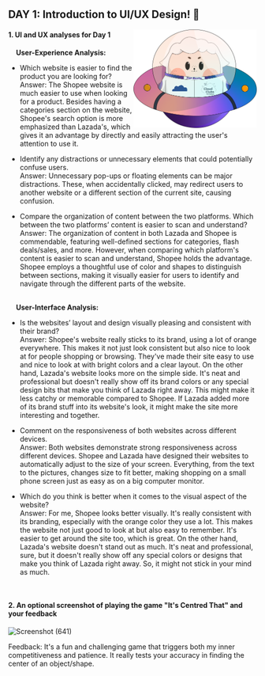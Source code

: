 ## DAY 1: Introduction to UI/UX Design! 💖

<img align="right" width="250px" src="../../assets/alf/alf-ufo.png">

#### 1. UI and UX analyses for Day 1
&nbsp;&nbsp;&nbsp;&nbsp;**User-Experience Analysis:**<br/>

-   Which website is easier to find the product you are looking for?<br/>
    Answer: The Shopee website is much easier to use when looking for a product. Besides having a categories section on the website, Shopee's search option is more emphasized than Lazada's, which gives it an advantage by directly and easily attracting the user's attention to use it.

-   Identify any distractions or unnecessary elements that could potentially confuse users.<br/>
    Answer: Unnecessary pop-ups or floating elements can be major distractions. These, when accidentally clicked, may redirect users to another website or a different section of the current site, causing confusion.

-   Compare the organization of content between the two platforms. Which between the two platforms’ content is easier to scan and understand?<br/>
    Answer: The organization of content in both Lazada and Shopee is commendable, featuring well-defined sections for categories, flash deals/sales, and more. However, when comparing which platform's content is easier to scan and understand, Shopee holds the advantage. Shopee employs a thoughtful use of color and shapes to distinguish between sections, making it visually easier for users to identify and navigate through the different parts of the website.

<br/> &nbsp;&nbsp;&nbsp;&nbsp;**User-Interface Analysis:**

-   Is the websites’ layout and design visually pleasing and consistent with their brand?<br/>
    Answer: Shopee's website really sticks to its brand, using a lot of orange everywhere. This makes it not just look consistent but also nice to look at for people shopping or browsing. They've made their site easy to use and nice to look at with bright colors and a clear layout. On the other hand, Lazada's website looks more on the simple side. It's neat and professional but doesn't really show off its brand colors or any special design bits that make you think of Lazada right away. This might make it less catchy or memorable compared to Shopee. If Lazada added more of its brand stuff into its website's look, it might make the site more interesting and together.
    
-   Comment on the responsiveness of both websites across different devices.<br/>
    Answer: Both websites demonstrate strong responsiveness across different devices. Shopee and Lazada have designed their websites to automatically adjust to the size of your screen. Everything, from the text to the pictures, changes size to fit better, making shopping on a small phone screen just as easy as on a big computer monitor.
    
-   Which do you think is better when it comes to the visual aspect of the website?<br/>
    Answer: For me, Shopee looks better visually. It's really consistent with its branding, especially with the orange color they use a lot. This makes the website not just good to look at but also easy to remember. It's easier to get around the site too, which is great. On the other hand, Lazada's website doesn't stand out as much. It's neat and professional, sure, but it doesn't really show off any special colors or designs that make you think of Lazada right away. So, it might not stick in your mind as much.
    
    <br>

#### 2. An **optional** screenshot of playing the game **"It's Centred That"** and your feedback
![Screenshot (641)](https://github.com/golosindapamela/AWSCC-CodeQuest-UI-UX/assets/148712358/602f70e6-a8d3-4b66-b490-522c3b9d2478)

Feedback: It's a fun and challenging game that triggers both my inner competitiveness and patience. It really tests your accuracy in finding the center of an object/shape.
